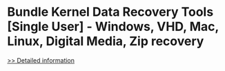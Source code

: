 # Bundle Kernel Data Recovery Tools [Single User] - Windows, VHD, Mac, Linux, Digital Media, Zip recovery
[>> Detailed information](https://secure.element5.com/esales/product.html?productid=300768156&affiliateid=200057808)